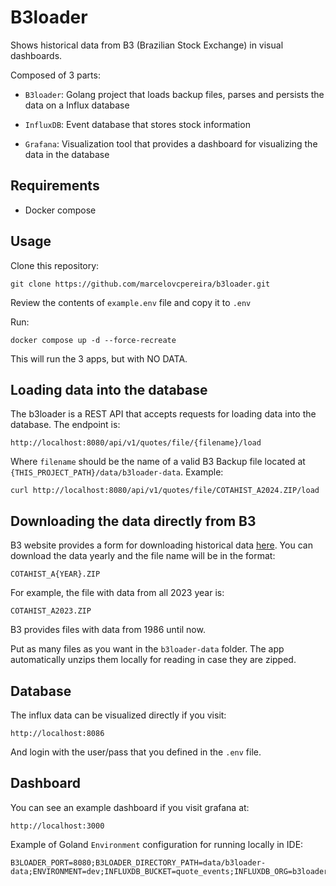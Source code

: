 # B3loader

Shows historical data from B3 (Brazilian Stock Exchange) in visual dashboards.

Composed of 3 parts:

- `B3loader`: Golang project that loads backup files, parses and persists the data on a Influx database

- `InfluxDB`: Event database that stores stock information

- `Grafana`: Visualization tool that provides a dashboard for visualizing the data in the database

## Requirements

- Docker compose

## Usage

Clone this repository:
```shell
git clone https://github.com/marcelovcpereira/b3loader.git
```

Review the contents of `example.env` file and copy it to `.env` 

Run:
```shell
docker compose up -d --force-recreate
```

This will run the 3 apps, but with NO DATA.

## Loading data into the database

The b3loader is a REST API that accepts requests for loading data into the database.
The endpoint is:

`http://localhost:8080/api/v1/quotes/file/{filename}/load`

Where `filename` should be the name of a valid B3 Backup file located at `{THIS_PROJECT_PATH}/data/b3loader-data`. Example:

```shell
curl http://localhost:8080/api/v1/quotes/file/COTAHIST_A2024.ZIP/load
```


## Downloading the data directly from B3

B3 website provides a form for downloading historical data [here](https://www.b3.com.br/pt_br/market-data-e-indices/servicos-de-dados/market-data/historico/mercado-a-vista/series-historicas/).
You can download the data yearly and the file name will be in the format:
```shell
COTAHIST_A{YEAR}.ZIP
```
For example, the file with data from all 2023 year is:
```shell
COTAHIST_A2023.ZIP
```

B3 provides files with data from 1986 until now.

Put as many files as you want in the `b3loader-data` folder.
The app automatically unzips them locally for reading in case they are zipped.

## Database

The influx data can be visualized directly if you visit:
```shell
http://localhost:8086
```
And login with the user/pass that you defined in the `.env` file.

## Dashboard

You can see an example dashboard if you visit grafana at:
```shell
http://localhost:3000
```

Example of Goland `Environment` configuration for running locally in IDE:

```shell
B3LOADER_PORT=8080;B3LOADER_DIRECTORY_PATH=data/b3loader-data;ENVIRONMENT=dev;INFLUXDB_BUCKET=quote_events;INFLUXDB_ORG=b3loader;INFLUXDB_TOKEN=influxdb;INFLUXDB_URL=http://localhost:8086
```